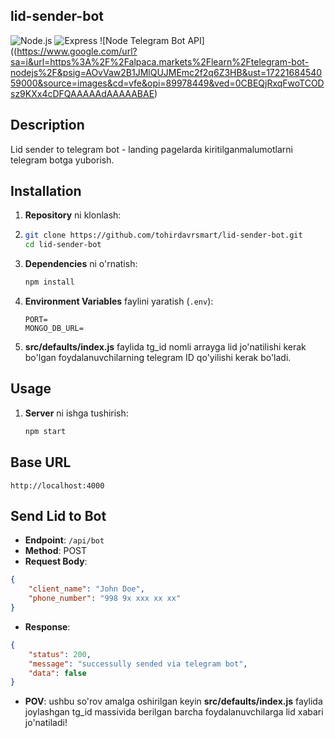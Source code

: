 ## lid-sender-bot

![Node.js](https://img.shields.io/badge/Node.js-339933?style=for-the-badge&logo=nodedotjs&logoColor=white)
![Express](https://img.shields.io/badge/Express-000000?style=for-the-badge&logo=express&logoColor=white)
![Node Telegram Bot API]((https://www.google.com/url?sa=i&url=https%3A%2F%2Falpaca.markets%2Flearn%2Ftelegram-bot-nodejs%2F&psig=AOvVaw2B1JMlQUJMEmc2f2q6Z3HB&ust=1722168454059000&source=images&cd=vfe&opi=89978449&ved=0CBEQjRxqFwoTCODsz9KXx4cDFQAAAAAdAAAAABAE)

## Description
Lid sender to telegram bot - landing pagelarda kiritilganmalumotlarni telegram botga yuborish.

## Installation

1. **Repository** ni klonlash:
2.  ```sh
    git clone https://github.com/tohirdavrsmart/lid-sender-bot.git
    cd lid-sender-bot
    ```

2. **Dependencies** ni o'rnatish:

    ```sh
    npm install
    ```

3. **Environment Variables** faylini yaratish (`.env`):

    ```plaintext
    PORT=
    MONGO_DB_URL=
    ```
4. **src/defaults/index.js**  faylida tg_id nomli arrayga lid jo'natilishi kerak bo'lgan foydalanuvchilarning telegram ID qo'yilishi kerak bo'ladi.

## Usage

1. **Server** ni ishga tushirish:

    ```sh
    npm start
    ```


## Base URL
`http://localhost:4000`

## Send Lid to Bot
- **Endpoint**: `/api/bot`
- **Method**: POST
- **Request Body**:
```json
{
    "client_name": "John Doe",
    "phone_number": "998 9x xxx xx xx"
}
```
- **Response**:
```json
{
    "status": 200,
    "message": "successully sended via telegram bot",
    "data": false
}
```
- **POV**: ushbu so'rov amalga oshirilgan keyin **src/defaults/index.js**  faylida joylashgan tg_id massivida berilgan barcha foydalanuvchilarga lid xabari  jo'natiladi!

